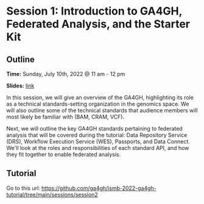 # Session 1: Introduction to GA4GH, Federated Analysis, and the Starter Kit

## Outline

**Time:** Sunday, July 10th, 2022 @ 11 am - 12 pm

**Slides:** [link](https://docs.google.com/presentation/d/1TgXq0ofhKFfzhS6M05HMVGkmY9kTO-29V-dUWbMplnw)

In this session, we will give an overview of the GA4GH, highlighting its role as a technical standards-setting organization in the genomics space. We will also outline some of the technical standards that audience members will most likely be familiar with (BAM, CRAM, VCF).

Next, we will outline the key GA4GH standards pertaining to federated analysis that will be covered during the tutorial: Data Repository Service (DRS), Workflow Execution Service (WES), Passports, and Data Connect. We'll look at the roles and responsibilities of each standard API, and how they fit together to enable federated analysis.

## Tutorial

Go to this url: https://github.com/ga4gh/ismb-2022-ga4gh-tutorial/tree/main/sessions/session2
